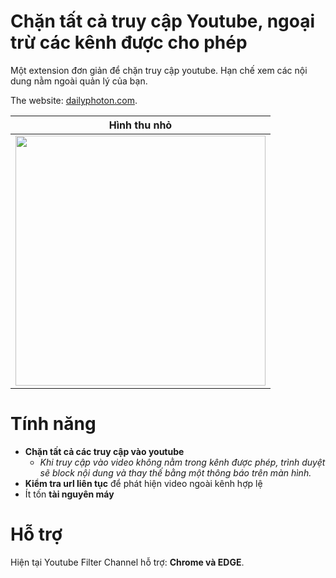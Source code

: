 
# Chặn tất cả truy cập Youtube, ngoại trừ các kênh được cho phép

Một extension đơn giản để chặn truy cập youtube. Hạn chế xem các nội dung nằm ngoài quản lý của bạn.

The website: [dailyphoton.com](https://dailyphoton.com).

| Hình thu nhỏ                                     |
| ------------------------------------------ |
| <img src="https://raw.githubusercontent.com/dohuyhoangvn93/YoutubeFilterChannel/master/img/screen1.png" height=400 /> |


# Tính năng
* **Chặn tất cả các truy cập vào youtube**
    * *Khi truy cập vào video không nằm trong kênh được phép, trình duyệt sẽ block nội dung và thay thế bằng một thông báo trên màn hình.*
* **Kiểm tra url liên tục** để phát hiện video ngoài kênh hợp lệ
* Ít tốn **tài nguyên máy** 

# Hỗ trợ

Hiện tại Youtube Filter Channel hỗ trợ: **Chrome và EDGE**.
